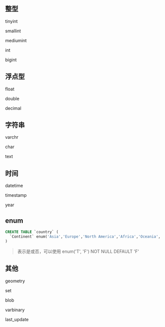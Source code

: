 ## 整型

tinyint

smallint

mediumint

int

bigint



## 浮点型

float

double

decimal



## 字符串

varchr

char

text



## 时间

datetime

timestamp

year



## enum

```sql
CREATE TABLE `country` (
  `Continent` enum('Asia','Europe','North America','Africa','Oceania','Antarctica','South America') NOT NULL DEFAULT 'Asia'
) 
```

> 表示是或否，可以使用 enum('T', 'F') NOT NULL DEFAULT 'F'



## 其他

geometry

set

blob

varbinary







last_update